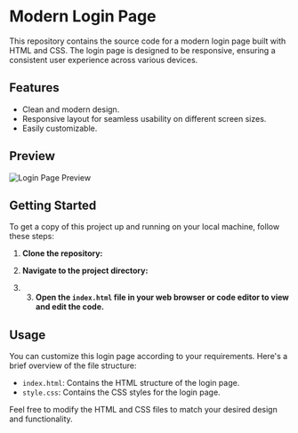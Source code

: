 # Modern Login Page

This repository contains the source code for a modern login page built with HTML and CSS. The login page is designed to be responsive, ensuring a consistent user experience across various devices.

## Features

- Clean and modern design.
- Responsive layout for seamless usability on different screen sizes.
- Easily customizable.

## Preview

![Login Page Preview](preview.png)

## Getting Started

To get a copy of this project up and running on your local machine, follow these steps:

1. **Clone the repository:**

2. **Navigate to the project directory:**
3. 3. **Open the `index.html` file in your web browser or code editor to view and edit the code.**

## Usage

You can customize this login page according to your requirements. Here's a brief overview of the file structure:

- `index.html`: Contains the HTML structure of the login page.
- `style.css`: Contains the CSS styles for the login page.

Feel free to modify the HTML and CSS files to match your desired design and functionality.

